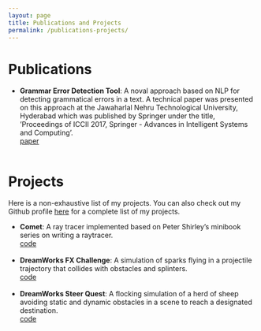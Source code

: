 ```yaml
---
layout: page
title: Publications and Projects
permalink: /publications-projects/
---
```


<h1 class="post-title">Publications</h1>

<ul>
	<li>
		<b>Grammar Error Detection Tool</b>:  A noval approach based on NLP for detecting grammatical errors in a text. A technical paper was presented on this approach at the Jawaharlal Nehru Technological University, Hyderabad which was published by Springer under the title, ’Proceedings of ICCII 2017, Springer - Advances in Intelligent Systems and Computing’.<br><a href="https://link.springer.com/chapter/10.1007/978-981-10-8228-3_5"><div class="color-button">paper</div></a>
	</li><br>
</ul>

<h1 class="post-title">Projects</h1>

Here is a non-exhaustive list of my projects. You can also check out my Github profile <a href="https://github.com/ganeshbelgur">here</a> for a complete list of my projects.

<ul>
	<li>
		<b>Comet</b>: A ray tracer implemented based on Peter Shirley’s minibook series on writing a raytracer.<br><a href="https://github.com/ganeshbelgur/comet"><div class="color-button">code</div></a>
	</li><br>
	<li>
		<b>DreamWorks FX Challenge</b>: A simulation of sparks flying in a projectile trajectory that collides with obstacles and splinters.<br><a href="https://github.com/ganeshbelgur/dreamworks-sparks"><div class="color-button">code</div></a>
	</li><br>
	<li>
		<b>DreamWorks Steer Quest</b>:  A flocking simulation of a herd of sheep avoiding static and dynamic obstacles in a scene to reach a designated destination.<br><a href="https://github.com/ganeshbelgur/dreamworks-flocking"><div class="color-button">code</div></a>
	</li><br>
</ul>
